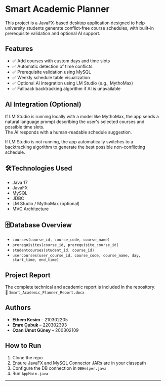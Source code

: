 # Smart Academic Planner

This project is a JavaFX-based desktop application designed to help university students generate conflict-free course schedules, with built-in prerequisite validation and optional AI support.

## Features

- ✅ Add courses with custom days and time slots  
- ✅ Automatic detection of time conflicts  
- ✅ Prerequisite validation using MySQL  
- ✅ Weekly schedule table visualization  
- ✅ Optional AI integration using LM Studio (e.g., MythoMax)  
- ✅ Fallback backtracking algorithm if AI is unavailable   

## AI Integration (Optional)

If LM Studio is running locally with a model like MythoMax, the app sends a natural language prompt describing the user's selected courses and possible time slots.  
The AI responds with a human-readable schedule suggestion.

If LM Studio is not running, the app automatically switches to a backtracking algorithm to generate the best possible non-conflicting schedule.

## 🛠Technologies Used

- Java 17  
- JavaFX  
- MySQL  
- JDBC  
- LM Studio / MythoMax (optional)  
- MVC Architecture  

## 🗄Database Overview

- `courses(course_id, course_code, course_name)`  
- `prerequisites(course_id, prerequisite_course_id)`  
- `studentcourses(student_id, course_id)`  
- `usercourses(user_course_id, course_code, course_name, day, start_time, end_time)`  

## Project Report

The complete technical and academic report is included in the repository:  
📎 `Smart_Academic_Planner_Report.docx`

## Authors

- **Ethem Kesim** – 210302205  
- **Emre Çubuk** – 220302393  
- **Ozan Umut Güney** – 200302109  

## How to Run

1. Clone the repo  
2. Ensure JavaFX and MySQL Connector JARs are in your classpath  
3. Configure the DB connection in `DBHelper.java`  
4. Run `AppMain.java`

--- 

